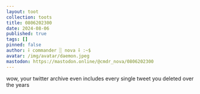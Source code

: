 ```yaml
---
layout: toot
collection: toots
title: 0806202300
date: 2024-08-06
published: true
tags: []
pinned: false
author: ⸸ commander ░ nova ⸸ :~$
avatar: /img/avatar/daemon.jpeg
mastodon: https://mastodon.online/@cmdr_nova/0806202300
---
```


wow, your twitter archive even includes every single tweet you deleted over the years
